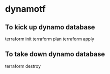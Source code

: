 # dynamotf

## To kick up dynamo database
terraform init
terraform plan
terraform apply

## To take down dynamo database
terraform destroy

